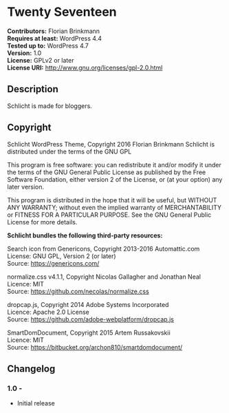 # Twenty Seventeen

**Contributors:** Florian Brinkmann  
**Requires at least:** WordPress 4.4  
**Tested up to:** WordPress 4.7  
**Version:** 1.0  
**License:** GPLv2 or later  
**License URI:** http://www.gnu.org/licenses/gpl-2.0.html  


## Description

Schlicht is made for bloggers.

## Copyright

Schlicht WordPress Theme, Copyright 2016 Florian Brinkmann
Schlicht is distributed under the terms of the GNU GPL

This program is free software: you can redistribute it and/or modify
it under the terms of the GNU General Public License as published by
the Free Software Foundation, either version 2 of the License, or
(at your option) any later version.

This program is distributed in the hope that it will be useful,
but WITHOUT ANY WARRANTY; without even the implied warranty of
MERCHANTABILITY or FITNESS FOR A PARTICULAR PURPOSE. See the
GNU General Public License for more details.

**Schlicht bundles the following third-party resources:**

Search icon from Genericons, Copyright 2013-2016 Automattic.com<br>
License: GNU GPL, Version 2 (or later)<br>
Source: https://genericons.com/

normalize.css v4.1.1, Copyright Nicolas Gallagher and Jonathan Neal<br>
Licence: MIT<br>
Source: https://github.com/necolas/normalize.css

dropcap.js, Copyright 2014 Adobe Systems Incorporated<br>
Licence: Apache 2.0 License<br>
Source: https://github.com/adobe-webplatform/dropcap.js

SmartDomDocument, Copyright 2015 Artem Russakovskii<br>
Licence: MIT<br>
Source: https://bitbucket.org/archon810/smartdomdocument/


## Changelog


### 1.0 -
* Initial release